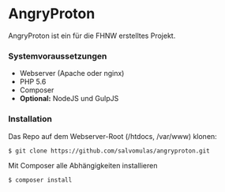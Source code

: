 # AngryProton

AngryProton ist ein für die FHNW erstelltes Projekt.

### Systemvoraussetzungen
* Webserver (Apache oder nginx)
* PHP 5.6
* Composer
* **Optional:** NodeJS und GulpJS

### Installation

Das Repo auf dem Webserver-Root (/htdocs, /var/www) klonen:

```sh
$ git clone https://github.com/salvomulas/angryproton.git
```

Mit Composer alle Abhängigkeiten installieren

```sh
$ composer install
```